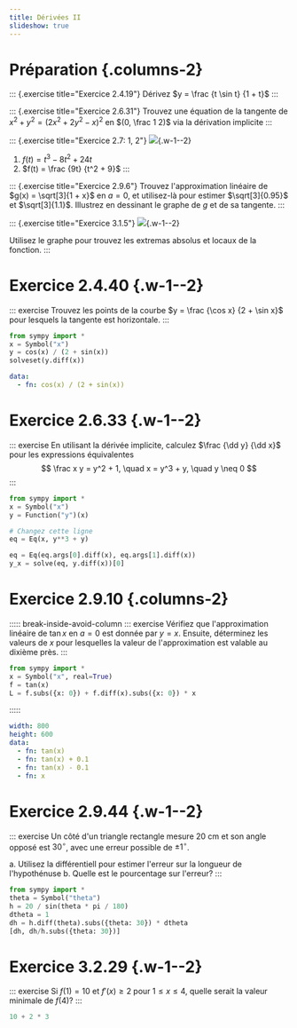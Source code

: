 ```yaml
---
title: Dérivées II
slideshow: true
---
```


# Préparation {.columns-2}

::: {.exercise title="Exercice 2.4.19"}
Dérivez $y = \frac {t \sin t} {1 + t}$
:::

::: {.exercise title="Exercice 2.6.31"}
Trouvez une équation de la tangente de $x^2 + y^2 = (2x^2 + 2y^2 - x)^2$ en $(0, \frac 1 2)$ via la dérivation implicite
:::

::: {.exercise title="Exercice 2.7: 1, 2"}
![](/images/exercises/2.7.1.png){.w-1--2}

1. $f(t) = t^3 - 8t^2 + 24t$
2. $f(t) = \frac {9t} {t^2 + 9}$
:::

::: {.exercise title="Exercice 2.9.6"}
Trouvez l'approximation linéaire de $g(x) = \sqrt[3]{1 + x}$ en $a = 0$,
et utilisez-là pour estimer $\sqrt[3]{0.95}$ et $\sqrt[3]{1.1}$.
Illustrez en dessinant le graphe de $g$ et de sa tangente.
:::

::: {.exercise title="Exercice 3.1.5"}
![](/images/exercises/3.1.5.png){.w-1--2}

Utilisez le graphe pour trouvez les extremas absolus et locaux de la fonction.
:::

# Exercice 2.4.40 {.w-1--2}

::: exercise
Trouvez les points de la courbe $y = \frac {\cos x} {2 + \sin x}$ pour lesquels
la tangente est horizontale.
:::

~~~ python {.run}
from sympy import *
x = Symbol("x")
y = cos(x) / (2 + sin(x))
solveset(y.diff(x))
~~~

~~~ yaml {.plot}
data:
  - fn: cos(x) / (2 + sin(x))
~~~

# Exercice 2.6.33 {.w-1--2}

::: exercise
En utilisant la dérivée implicite, calculez $\frac {\dd y} {\dd x}$ pour
les expressions équivalentes
$$
\frac x y = y^2 + 1,
\quad
x = y^3 + y,
\quad y \neq 0
$$
:::

~~~ python {.run}
from sympy import *
x = Symbol("x")
y = Function("y")(x)

# Changez cette ligne
eq = Eq(x, y**3 + y)

eq = Eq(eq.args[0].diff(x), eq.args[1].diff(x))
y_x = solve(eq, y.diff(x))[0]
~~~

# Exercice 2.9.10 {.columns-2}

::::: break-inside-avoid-column
::: exercise
Vérifiez que l'approximation linéaire de $\tan x$ en $a = 0$ est donnée par $y = x$.
Ensuite, déterminez les valeurs de $x$ pour lesquelles la valeur de l'approximation est valable au dixième près.
:::

~~~ python {.run}
from sympy import *
x = Symbol("x", real=True)
f = tan(x)
L = f.subs({x: 0}) + f.diff(x).subs({x: 0}) * x
~~~
:::::

~~~ yaml {.plot}
width: 800
height: 600
data:
  - fn: tan(x)
  - fn: tan(x) + 0.1
  - fn: tan(x) - 0.1
  - fn: x
~~~

# Exercice 2.9.44 {.w-1--2}

::: exercise
Un côté d'un triangle rectangle mesure $20$ cm et son angle opposé est $30^\circ$,
avec une erreur possible de $\pm 1^\circ$.

a. Utilisez la différentiell pour estimer l'erreur sur la longueur de l'hypothénuse
b. Quelle est le pourcentage sur l'erreur?
:::

~~~ python {.run}
from sympy import *
theta = Symbol("theta")
h = 20 / sin(theta * pi / 180)
dtheta = 1
dh = h.diff(theta).subs({theta: 30}) * dtheta
[dh, dh/h.subs({theta: 30})]
~~~

# Exercice 3.2.29 {.w-1--2}

::: exercise
Si $f(1) = 10$ et $f'(x) \geq 2$ pour $1 \leq x \leq 4$,
quelle serait la valeur minimale de $f(4)$?
:::

~~~ python {.run}
10 + 2 * 3
~~~